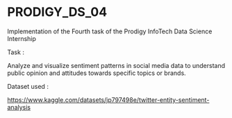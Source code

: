 # PRODIGY_DS_04
Implementation of the Fourth task of the Prodigy InfoTech Data Science Internship

Task :

Analyze and visualize sentiment patterns in social media data to understand public opinion and attitudes towards specific topics or brands.


Dataset used :

https://www.kaggle.com/datasets/jp797498e/twitter-entity-sentiment-analysis
